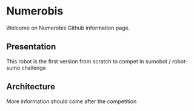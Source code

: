 # Numerobis

Welcome on Numerobis Github information page.

## Presentation
This robot is the first version from scratch to compet in sumobot / robot-sumo challenge

## Architecture
More information should come after the competition
